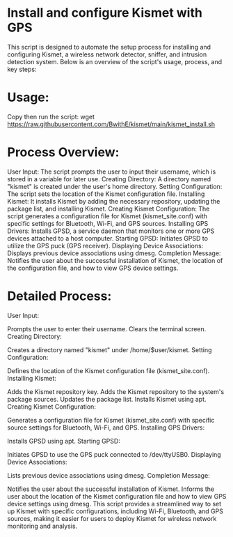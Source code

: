 # Install and configure Kismet with GPS
This script is designed to automate the setup process for installing and configuring Kismet, a wireless network detector, sniffer, and intrusion detection system. Below is an overview of the script's usage, process, and key steps:

# Usage:
Copy then run the script: 
wget https://raw.githubusercontent.com/BwithE/kismet/main/kismet_install.sh

# Process Overview:
User Input: The script prompts the user to input their username, which is stored in a variable for later use.
Creating Directory: A directory named "kismet" is created under the user's home directory.
Setting Configuration: The script sets the location of the Kismet configuration file.
Installing Kismet: It installs Kismet by adding the necessary repository, updating the package list, and installing Kismet.
Creating Kismet Configuration: The script generates a configuration file for Kismet (kismet_site.conf) with specific settings for Bluetooth, Wi-Fi, and GPS sources.
Installing GPS Drivers: Installs GPSD, a service daemon that monitors one or more GPS devices attached to a host computer.
Starting GPSD: Initiates GPSD to utilize the GPS puck (GPS receiver).
Displaying Device Associations: Displays previous device associations using dmesg.
Completion Message: Notifies the user about the successful installation of Kismet, the location of the configuration file, and how to view GPS device settings.
# Detailed Process:
User Input:

Prompts the user to enter their username.
Clears the terminal screen.
Creating Directory:

Creates a directory named "kismet" under /home/$user/kismet.
Setting Configuration:

Defines the location of the Kismet configuration file (kismet_site.conf).
Installing Kismet:

Adds the Kismet repository key.
Adds the Kismet repository to the system's package sources.
Updates the package list.
Installs Kismet using apt.
Creating Kismet Configuration:

Generates a configuration file for Kismet (kismet_site.conf) with specific source settings for Bluetooth, Wi-Fi, and GPS.
Installing GPS Drivers:

Installs GPSD using apt.
Starting GPSD:

Initiates GPSD to use the GPS puck connected to /dev/ttyUSB0.
Displaying Device Associations:

Lists previous device associations using dmesg.
Completion Message:

Notifies the user about the successful installation of Kismet.
Informs the user about the location of the Kismet configuration file and how to view GPS device settings using dmesg.
This script provides a streamlined way to set up Kismet with specific configurations, including Wi-Fi, Bluetooth, and GPS sources, making it easier for users to deploy Kismet for wireless network monitoring and analysis.
